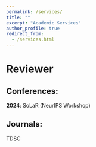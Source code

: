 ```yaml
---
permalink: /services/
title: ""
excerpt: "Academic Services"
author_profile: true
redirect_from: 
  - /services.html
---
```


Reviewer
======

Conferences:
------

**2024**: SoLaR (NeurIPS Workshop)

Journals:
------
TDSC